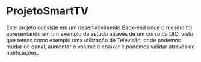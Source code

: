 # ProjetoSmartTV

Este projeto consiste em um desenvolvimento Back-end onde o mesmo foi apresentando em um exemplo de estudo através de um curso da DIO, visto que temos como exemplo uma utilização de Televisão, onde podemos mudar de canal, aumentar o volume e abaixar e podemos validar através de notificações. 
